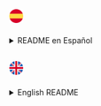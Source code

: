 ## <img src="/icons/espana.png" width="25px"/>
<details>
<summary>README en Español</summary>

<h1 align="center">
  <img width=25px src=icons/linux-tux.png>
  TAMOSHACK SCRIPT
</h1>

Este es un script que funciona en mi entorno `BPSWM` y en el sistema operativo <img width="15px" src="icons/arch-linux-icon.png" />RCH.


**1.-** El script consiste en que te abre una terminal, `kitty` (en mi caso, se puede cambiar) en el escritorio 6 y te escribe el comando para que inicies la VPN.


**2.-** Luego se va al escritorio 1 y abre otra nueva terminal la cual se ubica en un directorio que se crea gracias a los parámetros que le vamos a pasar al script en la ruta que queramos. En mi caso `/home/luk/Desktop/HTB/Machines/NombreHTB`. Y que dentro de este mismo directorio crea 3 carpetas con un comando predefinido que tengo en la `~/.zshrc` que es `mkt`, el cual crea los directorios `content, exploit, nmap`.


**3.-** Luego crea `tabs` nuevas en kitty con los nombres de `Scanning - Nombre - NC - Exploits`  
En cada una de estas se escriben unos comandos, en los cuales si hace falta que el usuario ponga su contraseña, esperará 7 segundos.

<details>
<summary>¿Que comandos pone?</summary>
  
**Scanning**  
Escribe el comando `sudo nmap -p- --open -sS --min-rate 5000 -vvv -n -Pn IP -oG allPorts`  
El cual va a ejecutar un escaneo con nmap a la IP que le hemos otorgado al ejecutar el script. Si quieres saber que hace cada parámetro mira esta página: https://explainshell.com/explain?cmd=sudo+nmap+-p-+--open+-sS+--min-rate+5000+-vvv+-n+-Pn+IP+-oG+allPorts


**Nombre**  
En este apartado no se escribe nada simplemente está pensado para que el usuario escriba los comandos necesarios durante el proceso de resolución de la máquina.


**NC**  
Escribe el comando `nc -lvnp 4456` el cuál es mi puerto favorito cuando me pongo en escucha para entablar conexión con algún agente externo, pero se puede cambiar.


**Exploits**  
Inicia la consola de metasploit con `msfconsole`. Se puede quitar o cambiar por alguna otra cosa.

</details>

<details>
<summary>Como cambiar el script a tu manera y como hacer un alias</summary>

**¿Cómo cambio mi script?**  
Bueno una vez que ya sabemos como funciona el script es hora de modificarlo, pues viene con mis ajustes y por lo tanto a tí no te van a funcionar. 
En el propio script hay algo tal que así `# <--------------------------------- AQUÍ` eso significa que ahí puedes cambiar algún tipo de información por lo que tu quieras.  

Por ejemplo cuando nos encontramos esta línea:
```python
pyautogui.typewrite('luk') # <--------------------------------- AQUÍ
```
Significa que donde pone `luk` podemos cambiar a nuestro usuario, por ejemplo `pepito`. Y así con todas las demás líneas que nos encontramos.


**¿Cómo hago un alias?**  
Si queremos que nuestro script se llame con un alias, en lugar de tener que invocar el comando entero y que además podamos ejecutarlo desde cualquier terminal que use la shell que tengamos podemos hacerlo como indico abajo.

**1.- Saber que shell estamos usando**  
Para saber la shell que estamos usando debemos hacerlo con el comando `echo $SHELL` en mi caso el resultado es este.  
<img src=icons/echoshell.png>  
Por lo que estoy usando la shell `zsh`.

**2.- Modificar nuestro archivo de configuración**  
Una vez tenemos esta información es hora de ir a nuestro archivo de configuración de shell que normalmente está ubicado en `~/.TUSHELLrc` en mi caso `~/.zshrc`.  
Solo debemos de crear un alias que invoque al script y decirle que le vamos a pasar 2 argumentos, siendo el argumento `$1` la IP y el argumento `$2` el NOMBRE.
  
Aquí dejo una imagen de como queda mi `~/.zshrc`  
<img src=icons/aliaszshrc.png>

</details>

Una vez que tengamos todo hecho el script lo podemos ejecutar con `alias $IP $NOMBRE` o si no hemos creado el alias `python3 /ruta/al/archivo/script.py IP NOMBRE`

</details>


## <img src="/icons/reino-unido.png" width="25px"/>
<details>
<summary>English README</summary>
  
<h1 align="center">
  <img width=25px src=icons/linux-tux.png>
  TAMOSHACK SCRIPT
</h1>

This is a script that works in my `BPSWM` environment and on the <img width="15px" src="icons/arch-linux-icon.png" />RCH operating system

**1.-** The script consists of opening a terminal, `kitty` (in my case, can be changed) on desktop 6 and writing the command to start the VPN.

**2.-** Then it goes to desktop 1 and opens another new terminal which is located in a directory that is created thanks to the parameters that we will pass to the script in the path we want. In my case `/home/luk/Desktop/HTB/Machines/NameHTB`. And that within this same directory creates 3 folders with a predefined command that I have in the `~/.zshrc` that is `mkt`, which creates the directories `content, exploit, nmap`.

**3.-** Then it creates new `tabs` in kitty with the names of `Scanning - Name - NC - Exploits`
In each of these a few commands are written, in which if the user needs to enter their password, it will wait for 7 seconds.

<details>
<summary>What commands does it place?</summary>

**Scanning**  
It writes the command `sudo nmap -p- --open -sS --min-rate 5000 -vvv -n -Pn IP -oG allPorts`
Which will execute a scan with nmap to the IP that we have given to the script when executed. If you want to know what each parameter does look at this page: https://explainshell.com/explain?cmd=sudo+nmap+-p-+--open+-sS+--min-rate+5000+-vvv+-n+-Pn+IP+-oG+allPorts

**Name**  
In this section nothing is written, it is simply thought for the user to write the necessary commands during the machine resolution process.

**NC**  
It writes the command `nc -lvnp 4456` which is my favorite port when I listen for connection with some external agent, but it can be changed.

**Exploits**  
It starts the metasploit console with `msfconsole`. It can be removed or changed for something else.

</details>

<details>
<summary>How to change the script to your liking and how to make an alias</summary>

**How do I change my script?**  
Well once we know how the script works it's time to modify it, as it comes with my settings and therefore it won't work for you.
In the script itself there is something like this `# <--------------------------------- AQUÍ` (AQUÍ is spanish, because I am a native spanish speaker) that means that you can change some information there for what you want.

For example when we find this line:
```python
pyautogui.typewrite('luk') # <--------------------------------- AQUÍ
```
Means that where it says `luk` we can change to our user, for example `james`. And so with all the other lines that we find.

**How do I make an alias?**  
If we want our script to be called with an alias, instead of having to invoke the entire command and also be able to run it from any terminal that uses the shell we have, we can do it as indicated below.

**1.- Know what shell we are using**  
To know the shell we are using, we must do it with the command `echo $SHELL` in my case the result is this.  
<img src=icons/echoshell.png>  
So I am using the `zsh` shell.

**2.- Modify our configuration file**  
Once we have this information, it is time to go to our shell configuration file, which is normally located in `~/.YOURSHELLrc` in my case `~/.zshrc`.
We only need to create an alias that invokes the script and tell it that we are going to pass 2 arguments, being the argument `$1` the IP and the argument `$2` the NAME.

Here is an image of how my `~/.zshrc` looks like  
<img src=icons/aliaszshrc.png>  

</details>

Once we have everything done, the script can be executed with `alias $IP $NAME` or if we haven't created the alias `python3 /path/to/file/script.py IP NAME`

</details>
